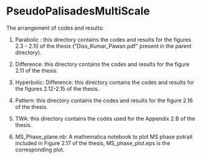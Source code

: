 # PseudoPalisadesMultiScale

The arrangement of codes and results:

1. Parabolic : this directory contains the codes and results for the figures 2.3 - 2.10 of the thesis
("Diss_Kumar_Pawan.pdf" present in the parent directory).

2. Difference: this directory contains the codes and results for the figure 2.11 of the thesis.

3. Hyperbolic: Difference: this directory contains the codes and results for the figures 2.12-2.15 of the thesis.


4. Pattern: this directory contains the codes and results for the figure 2.16 of the thesis.

5. TWA: this directory contains the codes used for the Appendix 2.B of the thesis.

6. MS_Phase_plane.nb: A mathematica notebook to plot MS phase potrait included in Figure 2.17 of the thesis, MS_phase_plot.eps is the corresponding plot.


